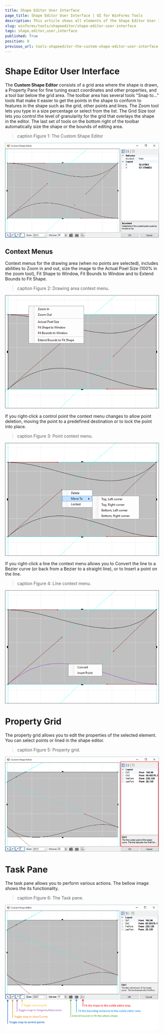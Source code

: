 ```yaml
---
title: Shape Editor User Interface
page_title: Shape Editor User Interface | UI for WinForms Tools
description: This article shows all elements of the Shape Editor User Interface.
slug: winforms/tools/shapeeditor/shape-editor-user-interface
tags: shape,editor,user,interface
published: True
position: 0
previous_url: tools-shapeeditor-the-custom-shape-editor-user-interface
---
```


# Shape Editor User Interface

The __Custom Shape Editor__ consists of a grid area where the shape is drawn, a Property Pane for fine  tuning exact coordinates and other properties, and a tool bar below the grid area. The toolbar area has several tools "Snap to..." tools that make it easier to get the points in the shape to conform to features in the shape such as the grid, other points and lines.  The Zoom tool lets you type in a size percentage or select from the list. The Grid Size tool lets you control the level of granularity for the grid that overlays the shape in the editor. The last set of tools on the bottom right of the toolbar automatically size the shape or the bounds of editing area.

>caption Figure 1: The Custom Shape Editor

![tools-shapeeditor-the-custom-shape-editor-user-interface 001](images/tools-shapeeditor-the-custom-shape-editor-user-interface001.png)

## Context Menus

Context menus for the drawing area (when no points are selected), includes abilities to Zoom in and out, size the image to the Actual Pixel Size (100% in the zoom tool), Fit Shape to Window, Fit Bounds to Window and to Extend Bounds to Fit Shape.

>caption Figure 2: Drawing area context menu.

![tools-shapeeditor-the-custom-shape-editor-user-interface 002](images/tools-shapeeditor-the-custom-shape-editor-user-interface002.png)

If you right-click a control point the context menu changes to allow point deletion, moving the point to a predefined destination or to lock the point into place.

>caption Figure 3: Point context menu.

![tools-shapeeditor-the-custom-shape-editor-user-interface 003](images/tools-shapeeditor-the-custom-shape-editor-user-interface003.png)

If you right-click a line the context menu allows you to Convert the line to a Bezier curve (or back from a Bezier to a straight line), or to Insert a point on the line. 

>caption Figure 4: Line context menu.

![tools-shapeeditor-the-custom-shape-editor-user-interface 004](images/tools-shapeeditor-the-custom-shape-editor-user-interface004.png)

# Property Grid

The property grid allows you to edit the properties of the selected element. You can select points or lined in the shape editor.

>caption Figure 5: Property grid.

![tools-shapeeditor-the-custom-shape-editor-user-interface 005](images/tools-shapeeditor-the-custom-shape-editor-user-interface005.png)

# Task Pane

The task pane allows you to perform various actions. The bellow image shows the its functionality.

>caption Figure 6: The Task pane.

![tools-shapeeditor-the-custom-shape-editor-user-interface 006](images/tools-shapeeditor-the-custom-shape-editor-user-interface006.png)


